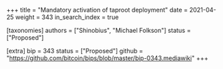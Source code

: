 +++
title = "Mandatory activation of taproot deployment"
date = 2021-04-25
weight = 343
in_search_index = true

[taxonomies]
authors = ["Shinobius", "Michael Folkson"]
status = ["Proposed"]

[extra]
bip = 343
status = ["Proposed"]
github = "https://github.com/bitcoin/bips/blob/master/bip-0343.mediawiki"
+++


